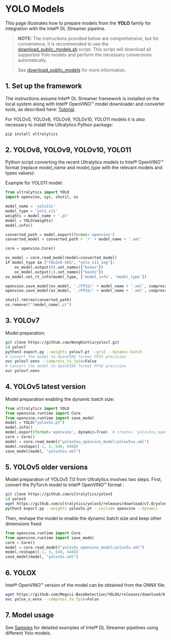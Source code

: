 # YOLO Models

This page illustrates how to prepare models from the **YOLO** family for
integration with the Intel® DL Streamer pipeline.

> **NOTE:** The instructions provided below are comprehensive, but for convenience,
>  it is recommended to use the
> [download_public_models.sh](https://github.com/open-edge-platform/edge-ai-libraries/tree/main/libraries/dl-streamer/samples/download_public_models.sh)
> script. This script will download all supported Yolo models and perform
> the necessary conversions automatically.
>
> See [download_public_models](./download_public_models.md) for more information.

## 1. Set up the framework

The instructions assume Intel® DL Streamer framework is installed on the
local system along with Intel® OpenVINO™ model downloader and converter
tools, as described here:
[Tutorial](../get_started/tutorial.md#setup).

For YOLOv5, YOLOv8, YOLOv9, YOLOv10, YOLO11 models it is also necessary
to install the Ultralytics Python package:

```bash
pip install ultralytics
```

## 2. YOLOv8, YOLOv9, YOLOv10, YOLO11

Python script converting the recent Ultralytics models to Intel®
OpenVINO™ format (replace *model_name* and *model_type* with the
relevant models and types values):

Example for YOLO11 model:

``` python
from ultralytics import YOLO
import openvino, sys, shutil, os

model_name = 'yolo11s'
model_type = 'yolo_v11'
weights = model_name + '.pt'
model = YOLO(weights)
model.info()

converted_path = model.export(format='openvino')
converted_model = converted_path + '/' + model_name + '.xml'

core = openvino.Core()

ov_model = core.read_model(model=converted_model)
if model_type in ["YOLOv8-SEG", "yolo_v11_seg"]:
    ov_model.output(0).set_names({"boxes"})
    ov_model.output(1).set_names({"masks"})
ov_model.set_rt_info(model_type, ['model_info', 'model_type'])

openvino.save_model(ov_model, './FP32/' + model_name + '.xml', compress_to_fp16=False)
openvino.save_model(ov_model, './FP16/' + model_name + '.xml', compress_to_fp16=True)

shutil.rmtree(converted_path)
os.remove(f"{model_name}.pt")
```

## 3. YOLOv7

Model preparation:

```bash
git clone https://github.com/WongKinYiu/yolov7.git
cd yolov7
python3 export.py --weights yolov7.pt --grid --dynamic-batch
# Convert the model to OpenVINO format FP32 precision
ovc yolov7.onnx --compress_to_fp16=False
# Convert the model to OpenVINO format FP16 precision
ovc yolov7.onnx
```

## 4. YOLOv5 latest version

Model preparation enabling the dynamic batch size:

``` python
from ultralytics import YOLO
from openvino.runtime import Core
from openvino.runtime import save_model
model = YOLO("yolov5s.pt")
model.info()
model.export(format='openvino', dynamic=True)  # creates 'yolov5su_openvino_model/'
core = Core()
model = core.read_model("yolov5su_openvino_model/yolov5su.xml")
model.reshape([-1, 3, 640, 640])
save_model(model, "yolov5su.xml")
```

## 5. YOLOv5 older versions

Model preparation of YOLOv5 7.0 from Ultralytics involves two steps.
First, convert the PyTorch model to Intel® OpenVINO™ format :

```bash
git clone https://github.com/ultralytics/yolov5
cd yolov5
wget https://github.com/ultralytics/yolov5/releases/download/v7.0/yolov5s.pt
python3 export.py --weights yolov5s.pt --include openvino --dynamic
```

Then, reshape the model to enable the dynamic batch size and keep other
dimensions fixed:

``` python
from openvino.runtime import Core
from openvino.runtime import save_model
core = Core()
model = core.read_model("yolov5s_openvino_model/yolov5s.xml")
model.reshape([-1, 3, 640, 640])
save_model(model, "yolov5s.xml")
```

## 6. YOLOX

Intel® OpenVINO™ version of the model can be obtained from the ONNX
file:

```bash
wget https://github.com/Megvii-BaseDetection/YOLOX/releases/download/0.1.1rc0/yolox_s.onnx
ovc yolox_s.onnx --compress_to_fp16=False
```

## 7. Model usage

See
[Samples](https://github.com/dlstreamer/dlstreamer/tree/master/samples/gstreamer/gst_launch/detection_with_yolo)
for detailed examples of Intel® DL Streamer pipelines using different
Yolo models.
